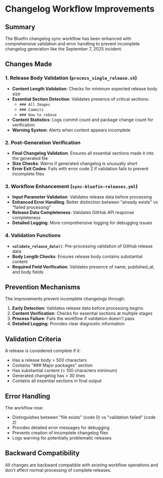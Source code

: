 # Changelog Workflow Improvements

## Summary

The Bluefin changelog sync workflow has been enhanced with comprehensive validation and error handling to prevent incomplete changelog generation like the September 7, 2025 incident.

## Changes Made

### 1. Release Body Validation (`process_single_release.sh`)

- **Content Length Validation**: Checks for minimum expected release body size
- **Essential Section Detection**: Validates presence of critical sections:
  - `### All Images`
  - `### Commits` 
  - `### How to rebase`
- **Content Statistics**: Logs commit count and package change count for verification
- **Warning System**: Alerts when content appears incomplete

### 2. Post-Generation Verification

- **Final Changelog Validation**: Ensures all essential sections made it into the generated file
- **Size Checks**: Warns if generated changelog is unusually short
- **Error Exit Codes**: Fails with error code 2 if validation fails to prevent incomplete files

### 3. Workflow Enhancement (`sync-bluefin-releases.yml`)

- **Input Parameter Validation**: Validates release data before processing
- **Enhanced Error Handling**: Better distinction between "already exists" vs "failed processing"
- **Release Data Completeness**: Validates GitHub API response completeness
- **Detailed Logging**: More comprehensive logging for debugging issues

### 4. Validation Functions

- **`validate_release_data()`**: Pre-processing validation of GitHub release data
- **Body Length Checks**: Ensures release body contains substantial content
- **Required Field Verification**: Validates presence of name, published_at, and body fields

## Prevention Mechanisms

The improvements prevent incomplete changelogs through:

1. **Early Detection**: Validates release data before processing begins
2. **Content Verification**: Checks for essential sections at multiple stages
3. **Process Failure**: Fails the workflow if validation doesn't pass
4. **Detailed Logging**: Provides clear diagnostic information

## Validation Criteria

A release is considered complete if it:
- Has a release body > 500 characters
- Contains "### Major packages" section
- Has substantial content (> 100 characters minimum)
- Generated changelog has > 30 lines
- Contains all essential sections in final output

## Error Handling

The workflow now:
- Distinguishes between "file exists" (code 0) vs "validation failed" (code 2)
- Provides detailed error messages for debugging
- Prevents creation of incomplete changelog files
- Logs warning for potentially problematic releases

## Backward Compatibility

All changes are backward compatible with existing workflow operations and don't affect normal processing of complete releases.